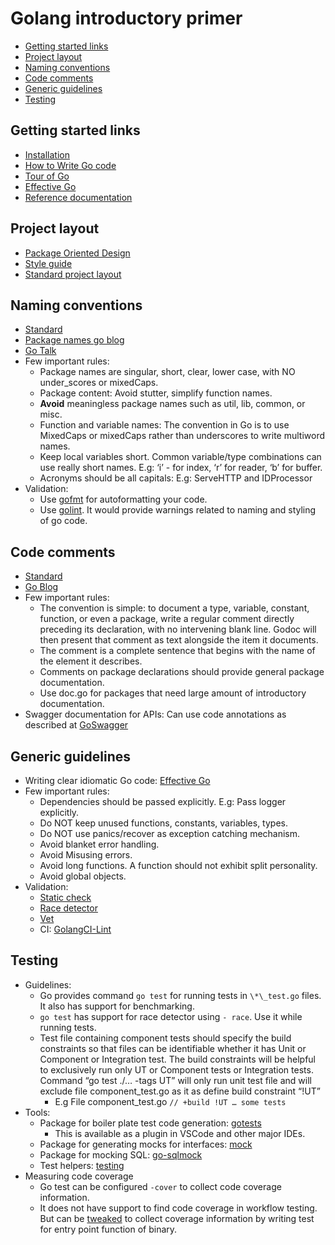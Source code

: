 # Golang introductory primer

- [Getting started links](#getting-started-links)
- [Project layout](#project-layout)
- [Naming conventions](#naming-conventions)
- [Code comments](#code-comments)
- [Generic guidelines](#generic-guidelines)
- [Testing](#testing)

## Getting started links

- [Installation](https://golang.org/doc/install)
- [How to Write Go code](https://golang.org/doc/code.html)
- [Tour of Go](https://tour.golang.org/welcome/1)
- [Effective Go](https://golang.org/doc/effective_go.html)
- [Reference documentation](https://golang.org/ref/spec)

## Project layout

- [Package Oriented Design](https://www.ardanlabs.com/blog/2017/02/package-oriented-design.html)
- [Style guide](https://rakyll.org/style-packages/)
- [Standard project layout](https://github.com/golang-standards/project-layout)

## Naming conventions

- [Standard](https://golang.org/doc/effective_go.html#names)
- [Package names go blog](https://blog.golang.org/package-names)
- [Go Talk](https://talks.golang.org/2014/names.slide#1)
- Few important rules:
  - Package names are singular, short, clear, lower case, with NO under_scores or mixedCaps.
  - Package content: Avoid stutter, simplify function names.
  - **Avoid** meaningless package names such as util, lib, common, or misc.
  - Function and variable names: The convention in Go is to use MixedCaps or mixedCaps rather than underscores to write multiword names.
  - Keep local variables short. Common variable/type combinations can use really short names. E.g: ‘i’ - for index, ‘r’ for reader, ‘b’ for buffer.
  - Acronyms should be all capitals: E.g: ServeHTTP and IDProcessor
- Validation:
  - Use [gofmt](https://golang.org/cmd/gofmt/) for autoformatting your code.
  - Use [golint](https://github.com/golang/lint). It would provide warnings related to naming and styling of go code.

## Code comments

- [Standard](https://golang.org/doc/effective_go.html#commentary)
- [Go Blog](https://blog.golang.org/godoc-documenting-go-code)
- Few important rules:
  - The convention is simple: to document a type, variable, constant, function, or even a package, write a regular comment directly preceding its declaration, with no intervening blank line. Godoc will then present that comment as text alongside the item it documents.
  - The comment is a complete sentence that begins with the name of the element it describes.
  - Comments on package declarations should provide general package documentation.
  - Use doc.go for packages that need large amount of introductory documentation.
- Swagger documentation for APIs: Can use code annotations as described at [GoSwagger](https://goswagger.io/use/spec.html)

## Generic guidelines

- Writing clear idiomatic Go code: [Effective Go](https://golang.org/doc/effective_go.html)
- Few important rules:
  - Dependencies should be passed explicitly. E.g: Pass logger explicitly.
  - Do NOT keep unused functions, constants, variables, types.
  - Do NOT use panics/recover as exception catching mechanism.
  - Avoid blanket error handling.
  - Avoid Misusing errors.
  - Avoid long functions. A function should not exhibit split personality.
  - Avoid global objects.
- Validation:
  - [Static check](https://github.com/dominikh/go-tools/tree/master/cmd/staticcheck)
  - [Race detector](https://golang.org/doc/articles/race_detector.html)
  - [Vet](https://golang.org/cmd/vet/)
  - CI: [GolangCI-Lint](https://github.com/golangci/golangci-lint)

## Testing

- Guidelines:
  - Go provides command `go test` for running tests in `\*\_test.go` files. It also has support for benchmarking.
  - `go test` has support for race detector using `- race`. Use it while running tests.
  - Test file containing component tests should specify the build constraints so that files can be identifiable whether it has Unit or Component or Integration test. The build constraints will be helpful to exclusively run only UT or Component tests or Integration tests. Command “go test ./… -tags UT” will only run unit test file and will exclude file component_test.go as it as define build constraint “!UT”
    - E.g File component_test.go `// +build !UT … some tests`
- Tools:
  - Package for boiler plate test code generation: [gotests](https://github.com/cweill/gotests)
    - This is available as a plugin in VSCode and other major IDEs.
  - Package for generating mocks for interfaces: [mock](https://github.com/golang/mock)
  - Package for mocking SQL: [go-sqlmock](https://github.com/DATA-DOG/go-sqlmock)
  - Test helpers: [testing](https://golang.org/pkg/testing/)
- Measuring code coverage
  - Go test can be configured `-cover` to collect code coverage information.
  - It does not have support to find code coverage in workflow testing. But can be [tweaked](https://www.elastic.co/blog/code-coverage-for-your-golang-system-tests) to collect coverage information by writing test for entry point function of binary.
